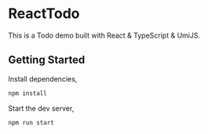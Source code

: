 # ReactTodo

This is a Todo demo built with React &amp; TypeScript &amp; UmiJS.

## Getting Started

Install dependencies,

```bash
npm install
```

Start the dev server,

```bash
npm run start
```

